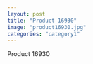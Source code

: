 ```yaml
---
layout: post
title: "Product 16930"
image: "product16930.jpg"
categories: "category1"
---
```

Product 16930
